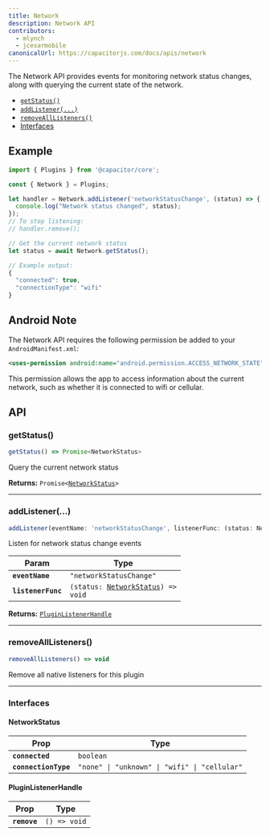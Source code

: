 ```yaml
---
title: Network
description: Network API
contributors:
  - mlynch
  - jcesarmobile
canonicalUrl: https://capacitorjs.com/docs/apis/network
---
```


<plugin-platforms platforms="pwa,ios,android"></plugin-platforms>

The Network API provides events for monitoring network status changes, along with querying the current state of the network.

- [`getStatus()`](#getstatus)
- [`addListener(...)`](#addlistener)
- [`removeAllListeners()`](#removealllisteners)
- [Interfaces](#interfaces)

## Example

```typescript
import { Plugins } from '@capacitor/core';

const { Network } = Plugins;

let handler = Network.addListener('networkStatusChange', (status) => {
  console.log("Network status changed", status);
});
// To stop listening:
// handler.remove();

// Get the current network status
let status = await Network.getStatus();

// Example output:
{
  "connected": true,
  "connectionType": "wifi"
}
```

## Android Note

The Network API requires the following permission be added to your `AndroidManifest.xml`:

```xml
<uses-permission android:name="android.permission.ACCESS_NETWORK_STATE" />
```

This permission allows the app to access information about the current network, such as whether it is connected to wifi or cellular.

## API

### getStatus()

```typescript
getStatus() => Promise<NetworkStatus>
```

Query the current network status

**Returns:** <code>Promise&lt;<a href="#networkstatus">NetworkStatus</a>&gt;</code>

---

### addListener(...)

```typescript
addListener(eventName: 'networkStatusChange', listenerFunc: (status: NetworkStatus) => void) => PluginListenerHandle
```

Listen for network status change events

| Param              | Type                                                                         |
| ------------------ | ---------------------------------------------------------------------------- |
| **`eventName`**    | <code>"networkStatusChange"</code>                                           |
| **`listenerFunc`** | <code>(status: <a href="#networkstatus">NetworkStatus</a>) =&gt; void</code> |

**Returns:** <code><a href="#pluginlistenerhandle">PluginListenerHandle</a></code>

---

### removeAllListeners()

```typescript
removeAllListeners() => void
```

Remove all native listeners for this plugin

---

### Interfaces

#### NetworkStatus

| Prop                 | Type                                                     |
| -------------------- | -------------------------------------------------------- |
| **`connected`**      | <code>boolean</code>                                     |
| **`connectionType`** | <code>"none" \| "unknown" \| "wifi" \| "cellular"</code> |

#### PluginListenerHandle

| Prop         | Type                       |
| ------------ | -------------------------- |
| **`remove`** | <code>() =&gt; void</code> |

